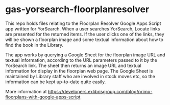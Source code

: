 # gas-yorsearch-floorplanresolver

This repo holds files relating to the Floorplan Resolver Google Apps Script app written for YorSearch.
When a user searches YorSearch, Locate links are presented for the returned items. If the user clicks one of the links, they will be shown a floorplan image and some textual information about how to find the book in the Library.

The app works by querying a Google Sheet for the floorplan image URL and textual information, according to the URL parameters passed to it by the YorSearch link. The sheet then returns an image URL and textual information for display in the floorplan web page.
The Google Sheet is maintained by Library staff who are involved in stock moves etc, so the information can be kept up-to-date quite easily.

More information at https://developers.exlibrisgroup.com/blog/primo-floorplans-with-google-apps-script
